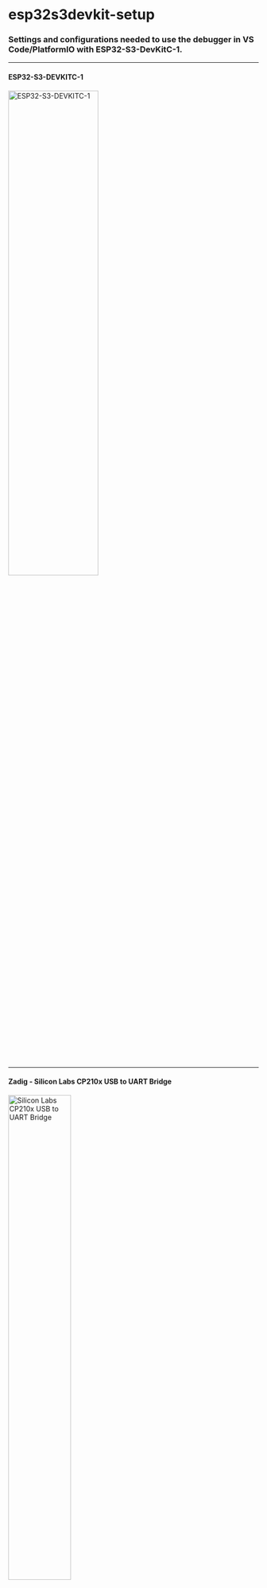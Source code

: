 # esp32s3devkit-setup
<h3>Settings and configurations needed to use the debugger in VS Code/PlatformIO with ESP32-S3-DevKitC-1.</h3>

---
#### ESP32-S3-DEVKITC-1
<image src=./images/esp32-s3-devkitc-1.png height=50% width=60% alt="ESP32-S3-DEVKITC-1">

---
#### Zadig - Silicon Labs CP210x USB to UART Bridge
<image src="./images/usb_to_uart.png" height=50% width=50% alt="Silicon Labs CP210x USB to UART Bridge">

---
#### Zadig - USB JTAG/serial debug unit (Interface 0)
<image src="./images/jtag_interface0.png" height=50% width=50% alt="USB JTAG/serial debug unit (Interface 0)">

---
#### Zadig - USB JTAG/serial debug unit (Interface 2)
<image src="./images/jtag_interface2.png" height=50% width=50% alt="USB JTAG/serial debug unit (Interface 2)">

---
#### Device Manager - Ports (COM & LPT)
<image src="./images/device_manager_usb_to_uart.png" height=50% width=50% alt="Silicon Labs CP210x USB to UART Bridge">

---
#### Device Manager - Universal Serial Bus devices
<image src="./images/device_manager_jtag.png" height=50% width=50% alt="Silicon Labs CP210x USB to UART Bridge">

---
#### platformio.ini
<image src="./images/platform_ini.png" height=50% width=50% alt="Silicon Labs CP210x USB to UART Bridge">

